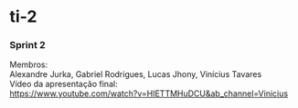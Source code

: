 # ti-2

### Sprint 2
Membros: <br>
Alexandre Jurka, Gabriel Rodrigues, Lucas Jhony, Vinícius Tavares<br>
Vídeo da apresentação final: <br>
https://www.youtube.com/watch?v=HIETTMHuDCU&ab_channel=Vinicius

